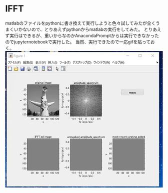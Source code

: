 # IFFT

matlabのファイルをpythonに書き換えて実行しようと色々試してみたが全くうまくいかないので、とりあえずpythonからmatlabの実行をしてみた。
とりあえず実行はできるが、重いからなのかAnacondaPromptからは実行できなかったのでjupyternotebookで実行した。
当然、実行できたので一応gifを貼っておく。
![gif](https://github.com/TomcaT1229/IFFT/blob/master/ea144b1fd8781588afb950f7776f53f7.gif "sample")
